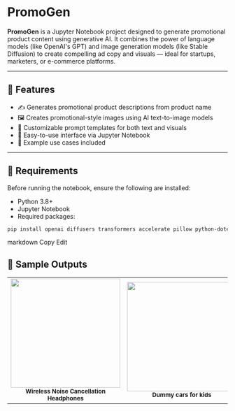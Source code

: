 # PromoGen

**PromoGen** is a Jupyter Notebook project designed to generate promotional product content using generative AI. It combines the power of language models (like OpenAI's GPT) and image generation models (like Stable Diffusion) to create compelling ad copy and visuals — ideal for startups, marketers, or e-commerce platforms.

---

## 🚀 Features

- ✍️ Generates promotional product descriptions from product name
- 🖼️ Creates promotional-style images using AI text-to-image models  
- 💬 Customizable prompt templates for both text and visuals  
- 📓 Easy-to-use interface via Jupyter Notebook  
- 📌 Example use cases included  

---

## 🧰 Requirements

Before running the notebook, ensure the following are installed:

- Python 3.8+  
- Jupyter Notebook  
- Required packages:

```bash
pip install openai diffusers transformers accelerate pillow python-dotenv
```
markdown
Copy
Edit
## 📸 Sample Outputs

<table>
  <tr>
    <td align="center">
      <img src="https://github.com/user-attachments/assets/7bcc7c02-7f8a-4a5b-b9e2-6da20ce38691" width="250"/>
      <br><sub><b>Wireless Noise Cancellation Headphones</b></sub>
    </td>
    <td align="center">
      <img src="https://github.com/user-attachments/assets/836080e7-df91-4fe5-8f26-8d410ebc6514" width="250"/>
      <br><sub><b>Dummy cars for kids</b></sub>
    </td>
    <td align="center">
      <img src="https://github.com/user-attachments/assets/dd6a2ab3-2626-45e3-8477-f1212de517a9" width="250"/>
      <br><sub><b>4 inches Smart Phone</b></sub>
    </td>
    <td align="center">
      <img src="https://github.com/user-attachments/assets/ce3a2d88-454e-4d35-a6e6-4c4797fc5ef4" width="250"/>
      <br><sub><b>40 inches Smart Television</b></sub>
    </td>
  </tr>
</table>
